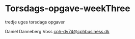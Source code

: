 # Torsdags-opgave-weekThree
 tredje uges torsdags opgaver

Daniel Danneberg Voss
cph-dv74@cphbusiness.dk

